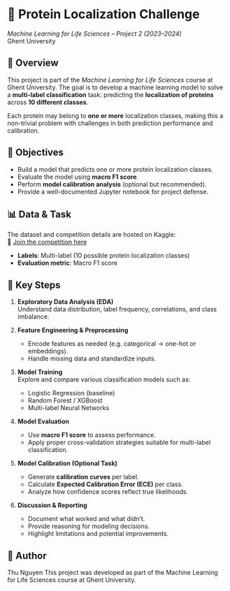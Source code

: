 # 🧬 Protein Localization Challenge  
*Machine Learning for Life Sciences – Project 2 (2023–2024)*  
Ghent University

## 🧠 Overview

This project is part of the *Machine Learning for Life Sciences* course at Ghent University. The goal is to develop a machine learning model to solve a **multi-label classification** task: predicting the **localization of proteins** across **10 different classes**.

Each protein may belong to **one or more** localization classes, making this a non-trivial problem with challenges in both prediction performance and calibration.

## 🎯 Objectives

- Build a model that predicts one or more protein localization classes.
- Evaluate the model using **macro F1 score**.
- Perform **model calibration analysis** (optional but recommended).
- Provide a well-documented Jupyter notebook for project defense.

## 📊 Data & Task

The dataset and competition details are hosted on Kaggle:  
🔗 [Join the competition here](https://www.kaggle.com/t/1f0d7c03c7994f55a63662e4e4496a90)

- **Labels**: Multi-label (10 possible protein localization classes)  
- **Evaluation metric**: Macro F1 score

## 🧪 Key Steps

1. **Exploratory Data Analysis (EDA)**  
   Understand data distribution, label frequency, correlations, and class imbalance.

2. **Feature Engineering & Preprocessing**  
   - Encode features as needed (e.g. categorical → one-hot or embeddings).
   - Handle missing data and standardize inputs.

3. **Model Training**  
   Explore and compare various classification models such as:
   - Logistic Regression (baseline)
   - Random Forest / XGBoost
   - Multi-label Neural Networks

4. **Model Evaluation**  
   - Use **macro F1 score** to assess performance.
   - Apply proper cross-validation strategies suitable for multi-label classification.

5. **Model Calibration (Optional Task)**  
   - Generate **calibration curves** per label.
   - Calculate **Expected Calibration Error (ECE)** per class.
   - Analyze how confidence scores reflect true likelihoods.

6. **Discussion & Reporting**  
   - Document what worked and what didn’t.
   - Provide reasoning for modeling decisions.
   - Highlight limitations and potential improvements.

## 📝 Author
Thu Nguyen
This project was developed as part of the Machine Learning for Life Sciences course at Ghent University.

